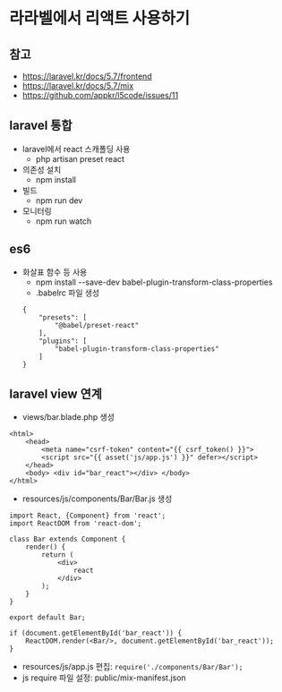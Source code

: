 # 라라벨에서 리액트 사용하기

## 참고
* https://laravel.kr/docs/5.7/frontend
* https://laravel.kr/docs/5.7/mix
* https://github.com/appkr/l5code/issues/11

## laravel 통합
* laravel에서 react 스캐폴딩 사용
	* php artisan preset react
* 의존성 설치
	* npm install
* 빌드
	* npm run dev
* 모니터링
	* npm run watch

## es6
* 화살표 함수 등 사용
	* npm install --save-dev babel-plugin-transform-class-properties
	* .babelrc 파일 생성
	```
    {
    	"presets": [
    		"@babel/preset-react"
    	],
    	"plugins": [
    		"babel-plugin-transform-class-properties"
    	]
    }
    ```
	    
## laravel view 연계
* views/bar.blade.php 생성
```
<html>
	<head>
		<meta name="csrf-token" content="{{ csrf_token() }}">
		<script src="{{ asset('js/app.js') }}" defer></script>
	</head>
	<body> <div id="bar_react"></div> </body>
</html>
```
* resources/js/components/Bar/Bar.js 생성
``` 
import React, {Component} from 'react';
import ReactDOM from 'react-dom';

class Bar extends Component {
	render() {
		return (
			<div>
				react
			</div>
		);
	}
}

export default Bar;

if (document.getElementById('bar_react')) {
    ReactDOM.render(<Bar/>, document.getElementById('bar_react'));
}
```
* resources/js/app.js 편집: ``` require('./components/Bar/Bar'); ```
* js require 파일 설정: public/mix-manifest.json